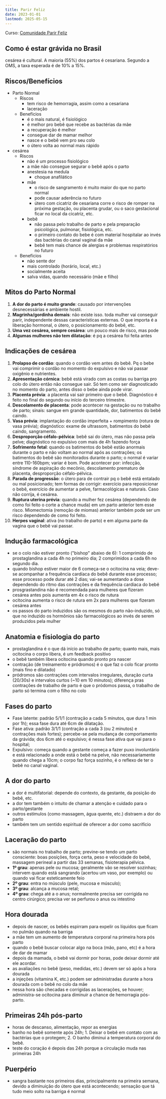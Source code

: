```yaml
---
title: Parir Feliz
date: 2023-01-01
lastmod: 2025-05-15
---
```


Curso: [Comunidade Parir Feliz](https://hotmart.com/pt-br/marketplace/produtos/parir-feliz-2/S17261421H)

## Como é estar grávida no Brasil
cesárea é cultural. A maioria (55%) dos partos é cesariana. Segundo a OMS, a
taxa esperada é de 10% a 15%.

## Riscos/Benefícios
- Parto Normal
    - Riscos
        - tem risco de hemorragia, assim como a cesariana
        - laceração
    - Benefícios
        - é o mais natural, é fisiológico
        - é melhor pro bebê que recebe as bactérias da mãe
        - a recuperação é melhor
        - consegue dar de mamar melhor
        - nasce e o bebê vem pro seu colo
        - o útero volta ao normal mais rápido
- cesárea
    - Riscos
        - não é um processo fisiológico
        - a mãe não consegue segurar o bebê após o parto
        - anestesia na medula
            - choque anafilático
        - mãe
            - o risco de sangramento é muito maior do que no parto normal
            - pode causar aderência no futuro
            - útero com cicatriz de cesariana corre o risco de romper na próxima gestação, ou placenta grudar, ou o saco gestacional ficar no local da cicatriz, etc.
        - bebê
            - não passa pelo trabalho de parto e pela preparação psicológica, pulmonar, fisiológica, etc.
            - o primeiro contato do bebe é com material hospitalar ao invés das bactérias do canal vaginal da mãe
            - bebê tem mais chance de alergias e problemas respiratórios no futuro
    - Benefícios
        - não sente dor
        - mais controlado (horário, local, etc.)
        - socialmente aceita
        - salva vidas, quando necessário (mãe e filho)

## Mitos do Parto Normal
1. **A dor do parto é muito grande**: causado por intervenções desnecessárias e
   ambiente hostil.
2. **Magrinha/gordinha demais**: não existe isso. toda mulher vai conseguir parir,
   independente dessas características externas. O que importa é a liberação
   hormonal, o útero, o posicionamento do bebê, etc.
3. **Uma vez cesárea, sempre cesárea**: um pouco mais de risco, mas pode
4. **Algumas mulheres não tem dilatação**: é pq a cesárea foi feita antes

## Indicações de cesárea
1. **Prolapso de cordão**: quando o cordão vem antes do bebê. Pq o bebe vai
   comprimir o cordão no momento do expulsivo e não vai passar oxigênio e
   nutrientes.
2. **Apresentação córnica**: bebê está virado com as costas ou barriga pro
   colo do útero então não consegue sair. Só tem como ser diagnosticado no
   momento do parto, antes disso o bebe ainda pode virar.
3. **Placenta prévia**: a placenta vai sair primeiro que o bebê. Diagnóstico é
   feito no final do segundo ou início do terceiro trimestre.
4. **Descolamento de placenta**: pode acontecer na gestação ou no trabalho de
   parto; sinais: sangue em grande quantidade, dor, batimentos do bebê caindo.
5. **Vasa prévia**: implantação do cordão imperfeita + rompimento (rotura de
   vasa prévia); diagnóstico: exame de ultrassom, batimentos do bebê caindo,
   sangramento.
6. **Desproporção céfalo-pélvica**: bebê sai do útero, mas não passa pela
   pelve; diagnóstico no expulsivo com mais de 4h fazendo força
7. **Sofrimento fetal**: quando os batimentos do bebê estão anormais durante o
   parto e não voltam ao normal após as contrações; os batimentos do bebê
   são monitorados durante o parto; o normal é variar entre 110-160bpm;
   variar é bom. Pode acontecer por: infecção, síndrome de aspiração do
   mecônio, descolamento prematuro de placenta, desproporção céfalo-pélvica.
8. **Parada de progressão**: o útero para de contrair pq o bebê está entalado
   ou mal posicionado; tem formas de corrigir: exercício para reposicionar o
   bebê, exercício de aumentar a pelve, farmacológicas e naturais. Caso não
   corrija, é cesárea.
9. **Ruptura uterina prévia**: quando a mulher fez cesárea (dependendo de como
   foi feito o corte a chance muda) em um parto anterior tem esse risco.
   Miomectomia (remoção de miomas) anterior também pode ser um risco
   dependendo de como foi feito.
10. **Herpes vaginal**: ativa (no trabalho de parto) e em alguma parte da vagina
    que o bebê vai passar.

## Indução farmacológica
- se o colo não estiver pronto ("bishop" abaixo de 6): 1 comprimido de
  prostaglandina a cada 4h no primeiro dia; 2 comprimidos a cada
  6h no segundo dia.
- quando bishop estiver maior de 6 começa-se o ocitocina na veia; deve-se
  acompanhar a frequência cardíaca do bebê durante esse processo; esse processo
  pode durar até 2 dias; vai-se aumentando a dose dependendo do ritmo das
  contrações e da frequência cardíaca do bebê
- prosgrastandina não é recomendada para mulheres que fizeram cesárea antes
  pois aumenta em 4x o risco de rutura
- ocitocina aumenta o risco de rutura em 2x para mulheres que fizeram cesárea
  antes
- os passos do parto induzidos são os mesmos do parto não-induzido, só que no
  induzido os hormônios são farmacológicos ao invés de serem produzidos pela
  mulher

## Anatomia e fisiologia do parto
- prostaglandina é o que dá início ao trabalho de parto; quanto mais, mais
  ocitocina o corpo libera, é um feedback positivo
- o bebê também libera ocitocina quando pronto pra nascer
- contração (de treinamento e pródromos) é o que faz o colo ficar pronto (mais
  fino e dilatado)
- pródromos são contrações com intervalos irregulares, duração curta (20/30s) e
  intervalos curtos (~10 em 10 minutos); diferença pras contrações de trabalho
  de parto é que o pródomos passa, o trabalho de parto só termina com o filho no
  colo

## Fases do parto
- Fase latente: padrão 5/1/1 (contração a cada 5 minutos, que dura 1 min por 1h);
  essa fase dura até 6cm de dilatação.
- Fase ativa: padrão 3/1/1 (contração a cada 3 (ou 2 minutos) e contrações mais
  fortes); percebe-se pela mudança de comportamento da grávida; dos 6cm até o
  expulsivo; é nessa fase ativa que vai para o hospital;
- Expulsivo: começa quando a gestante começa a fazer puxo involuntário e está
  relacionado a onde está o bebê na pelve, não necessariamente quando chega a
  10cm; o corpo faz força sozinho, é o reflexo de ter o bebê no canal vaginal.

## A dor do parto
- a dor é multifatorial: depende do contexto, da gestante, da posição do bebê,
  etc.
- a dor tem também o intuito de chamar a atenção e cuidado para o parto/gestante
- outros estímulos (como massagem, água quente, etc.) distraem a dor do parto
- também tem um sentido espiritual de oferecer a dor como sacrifício

## Laceração do parto
- são normais no trabalho de parto; previne-se tendo um parto consciente: boas
  posições, força certa, peso e velocidade do bebê, massagem perineal a partir
  das 33 semanas, fisioterapia pélvica.
- **1º grau**: apenas pele ou mucosa; geralmente vão se resolver sozinhas; intervem
  quando está sangrando (acertou um vaso, por exemplo) ou quando vai ficar
  esteticamente feio
- **2º grau**: entra no músculo (pele, mucosa e músculo);
- **3º grau**: alcança a mucosa retal;
- **4º grau**: chega até a o anus; normalmente precisa ser corrigida no centro
  cirúrgico; precisa ver se perfurou o anus ou intestino

## Hora dourada
- depois de nascer, os bebês espirram para expelir os líquidos que ficam no
  pulmão quando na barriga
- a mãe tem um aumento de temperatura corporal na primeira hora pós parto
- quando o bebê buscar colocar algo na boca (mão, pano, etc) é a hora de dar de
  mamar
- depois da mamada, o bebê vai dormir por horas, pode deixar dormir até ele
  acordar.
- as avaliações no bebê (peso, medidas, etc.) devem ser só após a hora dourada
- a injeções (vitamina K, etc.) podem ser administradas durante a hora dourada
  com o bebê no colo da mãe
- nessa hora são checadas e corrigidas as lacerações, se houver; administra-se
  ocitocina para diminuir a chance de hemorragia pós-parto.

## Primeiras 24h pós-parto
- horas de descanso, alimentação, repor as energias
- banho no bebê somente após 24h; 1. Deixar o bebê em contato com as bactérias
  que o protegem; 2. O banho diminui a temperatura corporal do bebê.
- teste do coração é depois das 24h porque a circulação muda nas primeiras 24h

## Puerpério
- sangra bastante nos primeiros dias, principalmente na primeira semana,
  devido a diminuição do útero que está acontecendo; sensação que tá tudo meio
  solto na barriga é normal
